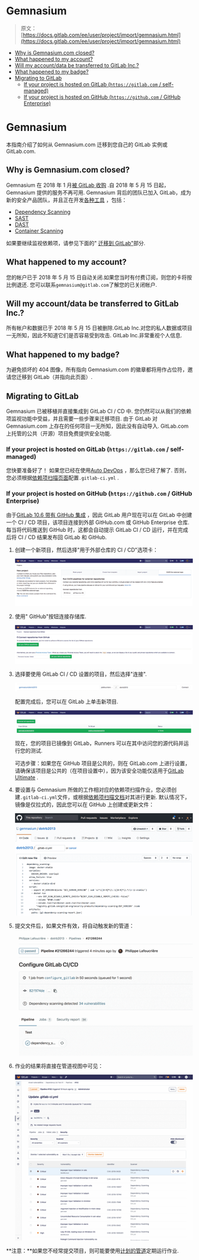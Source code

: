 # Gemnasium

> 原文：[https://docs.gitlab.com/ee/user/project/import/gemnasium.html](https://docs.gitlab.com/ee/user/project/import/gemnasium.html)

*   [Why is Gemnasium.com closed?](#why-is-gemnasiumcom-closed)
*   [What happened to my account?](#what-happened-to-my-account)
*   [Will my account/data be transferred to GitLab Inc.?](#will-my-accountdata-be-transferred-to-gitlab-inc)
*   [What happened to my badge?](#what-happened-to-my-badge)
*   [Migrating to GitLab](#migrating-to-gitlab)
    *   [If your project is hosted on GitLab (`https://gitlab.com` / self-managed)](#if-your-project-is-hosted-on-gitlab-httpsgitlabcom--self-managed)
    *   [If your project is hosted on GitHub (`https://github.com` / GitHub Enterprise)](#if-your-project-is-hosted-on-github-httpsgithubcom--github-enterprise)

# Gemnasium[](#gemnasium-ultimate "Permalink")

本指南介绍了如何从 Gemnasium.com 迁移到您自己的 GitLab 实例或 GitLab.com.

## Why is Gemnasium.com closed?[](#why-is-gemnasiumcom-closed "Permalink")

Gemnasium 在 2018 年 1 月[被 GitLab 收购](https://about.gitlab.com/press/releases/2018-01-30-gemnasium-acquisition.html) .自 2018 年 5 月 15 日起，Gemnasium 提供的服务不再可用. Gemnasium 背后的团队已加入 GitLab，成为新的安全产品团队，并且正在开发[各种工具](../../application_security/index.html) ，包括：

*   [Dependency Scanning](../../application_security/dependency_scanning/index.html)
*   [SAST](../../application_security/sast/index.html)
*   [DAST](../../application_security/dast/index.html)
*   [Container Scanning](../../application_security/container_scanning/index.html)

如果要继续监视依赖项，请参见下面的" [迁移到 GitLab"](#migrating-to-gitlab)部分.

## What happened to my account?[](#what-happened-to-my-account "Permalink")

您的帐户已于 2018 年 5 月 15 日自动关闭.如果您当时有付费订阅，则您的卡将按比例退还. 您可以联系`gemnasium@gitlab.com`了解您的已关闭帐户.

## Will my account/data be transferred to GitLab Inc.?[](#will-my-accountdata-be-transferred-to-gitlab-inc "Permalink")

所有帐户和数据已于 2018 年 5 月 15 日被删除.GitLab Inc.对您的私人数据或项目一无所知，因此不知道它们是否容易受到攻击. GitLab Inc.非常重视个人信息.

## What happened to my badge?[](#what-happened-to-my-badge "Permalink")

为避免损坏的 404 图像，所有指向 Gemnasium.com 的徽章都将用作占位符，邀请您迁移到 GitLab（并指向此页面）.

## Migrating to GitLab[](#migrating-to-gitlab "Permalink")

Gemnasium 已被移植并直接集成到 GitLab CI / CD 中. 您仍然可以从我们的依赖项监视功能中受益，并且需要一些步骤来迁移项目. 由于 GitLab 对 Gemnasium.com 上存在的任何项目一无所知，因此没有自动导入. GitLab.com 上托管的公共（开源）项目免费提供安全功能.

### If your project is hosted on GitLab (`https://gitlab.com` / self-managed)[](#if-your-project-is-hosted-on-gitlab-httpsgitlabcom--self-managed "Permalink")

您快要准备好了！ 如果您已经在使用[Auto DevOps](../../../topics/autodevops/) ，那么您已经了解了. 否则，您必须根据[依赖项扫描页面](../../application_security/dependency_scanning/index.html)配置`.gitlab-ci.yml` .

### If your project is hosted on GitHub (`https://github.com` / GitHub Enterprise)[](#if-your-project-is-hosted-on-github-httpsgithubcom--github-enterprise "Permalink")

由于[GitLab 10.6 带有 GitHub 集成](https://about.gitlab.com/solutions/github/) ，因此 GitLab 用户现在可以在 GitLab 中创建一个 CI / CD 项目，该项目连接到外部 GitHub.com 或 GitHub Enterprise 仓库. 每当将代码推送到 GitHub 时，这都会自动提示 GitLab CI / CD 运行，并在完成后将 CI / CD 结果发布回 GitLab 和 GitHub.

1.  创建一个新项目，然后选择"用于外部仓库的 CI / CD"选项卡：

    [![Create new Project](img/e3489f723615b369a1abec41ebe9dea2.png)](img/gemnasium/create_project.png)

2.  使用" GitHub"按钮连接存储库.

    [![Connect from GitHub](img/7ebc386f852ada24782fd3b7e5dd226e.png)](img/gemnasium/connect_github.png)

3.  选择要使用 GitLab CI / CD 设置的项目，然后选择"连接".

    [![Select projects](img/611650a65dd2baf63b32d99fbe8e4a8a.png)](img/gemnasium/select_project.png)

    配置完成后，您可以在 GitLab 上单击新项目.

    [![click on connected project](img/35b66299a79c8b3212bf8fbb00e9c903.png)](img/gemnasium/project_connected.png)

    现在，您的项目已镜像到 GitLab，Runners 可以在其中访问您的源代码并运行您的测试.

    可选步骤：如果您在 GitHub 项目是公共的，则在 GitLab.com 上进行设置，请确保该项目是公共的（在项目设置中），因为该安全功能仅适用于[GitLab Ultimate](https://about.gitlab.com/pricing/) .

4.  要设置与 Gemnasium 所做的工作相对应的依赖项扫描作业，您必须创建`.gitlab-ci.yml`文件，或根据[依赖项扫描文档](../../application_security/dependency_scanning/index.html)对其进行更新. 默认情况下，镜像是仅拉式的，因此您可以在 GitHub 上创建或更新文件：

    [![Edit gitlab-ci.yml file](img/6427e1b107996a8eb9c401e1aa76bf87.png)](img/gemnasium/edit_gitlab-ci.png)

5.  提交文件后，如果文件有效，将自动触发新的管道：

    [![pipeline](img/97acbf99c97921ca9e5837c4c70cfa4c.png)](img/gemnasium/pipeline.png)

6.  作业的结果将直接在管道视图中可见：

    [![Security Dashboard](img/f0d8585fb8235b36b1464ed1d142a4c0.png)](../../application_security/security_dashboard/img/pipeline_security_dashboard_v13_2.png)

**注意：**如果您不经常提交项目，则可能要使用[计划的管道](../../../ci/pipelines/schedules.html)定期运行作业.